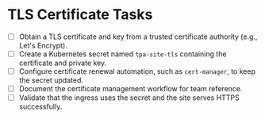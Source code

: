 # TLS Certificate Tasks
- [ ] Obtain a TLS certificate and key from a trusted certificate authority (e.g., Let's Encrypt).
- [ ] Create a Kubernetes secret named `tpa-site-tls` containing the certificate and private key.
- [ ] Configure certificate renewal automation, such as `cert-manager`, to keep the secret updated.
- [ ] Document the certificate management workflow for team reference.
- [ ] Validate that the ingress uses the secret and the site serves HTTPS successfully.
